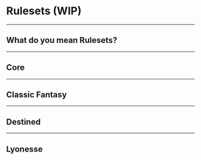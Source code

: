 # Rulesets (WIP)

---
## What do you mean Rulesets?

---
## Core

---
## Classic Fantasy

---
## Destined

---
## Lyonesse
<!-- Games Masters who want to include magic and/or superpowers in their games will find some basic rules for doing so in this section. It is always best to ensure that everyone involved in the game is happy for magic or superpowers to be included, and always give some thought to the kind of game it may produce.

---
## Classic Fantasy

Casting a spell or using a superpower usually requires the expenditure of some form of energy drawn from a pool of points. The size of this pool is equal to the character's POW characteristic, and in the case of magicians the pool is known as Magic Points; and for superheroes, Power Points. Using magic or powers costs a certain number of points that is deducted from this pool, and when the pool is empty, no more magic can be cast, or powers used, until it recovers.

Magic recovers at a number of points equal to the character's Healing Rate per hour until they reach a level equal to the character's POW. This assumes that the character is can rest fully, participating in no other activities, , and is not recovering from fatigue or injury. If so, the Games Master can increase the time taken to recover Magic/Power Points, or reduce the Healing Rate.

For superpowers, Power Points recover at a rate of one per full minute of rest, but characters can also spend a Luck Point to immediately regain 1d4+1 lost Power Points up to their maximum.

#### Casting Spells

Spells are cast using the Magic skill; without it, magic is simply not possible. Preparing and casting a spell requires one Action and a successful Magic roll. If the roll fails, the spell does not work and must be readied and attempted again later. If the roll succeeds, the spell works, and Magic Points are deducted from the Magic Point pool.

#### Using Superpowers

Superhero characters find that their superpower is always working, and so needs no roll to use or Power Point expenditure; however, if trying to Boost a power, then there is a Power Point cost.

---
## Beginning Powers and Learning New Ones

#### Magicians

Magicians begin with 1d4+1 spells, all of which are cast using the Magic skill. The player and Games Master should consult on which spells are available and how the character came by them. For example, the character may have been an apprentice to a local magician, or may have learned magic at their mother's knee.

More spells can be learned, but it costs 3 Experience Rolls to learn a new spell, and takes a week of dedicated study and practice. New spells must be learned from a teacher or a reliable source (such as a scroll or grimoire designed to teach a new spell).

#### Superheroes

For superheroes, the Games Master and player should decide how the character came by his or her powers, and what the source of the power is (for example, it may be a suit of special armor, abilities gained through exposure to cosmic rays, or a genetic mutation).

Superheroes start with a number of core powers determined by POW plus another Characteristic based on the source of the powers: CON for altered physiology (mutation, alien species, experimentation) or INT for technology or skill-based powers (cybernetics, battle suits, intense training, and so on). See the table, below.

A core power can be exchanged for two Boosts that can be applied to any core power. A character may also take up to two Limits from the list starting in the Super Powers section, with one providing a bonus Boost, or two granting a bonus core power. A selection of powers and example Boosts are listed in the [Super Powers](0007_Magic.md?id=superpowers) section.


##### Super Powers Table


| POW+(CON or INT) | Core Powers |
|:-:|:-:|
| 1-12 | 1 |
| 13-20 | 2 |
| 21-30 | 3 |
| 31-40 | 4 |
| 40+ | 5 |


---
## Magic

Whenever a character wishes to use a spell, they make a roll against their Magic skill. Casting takes a single turn, but the amount of Magic Points used and whether the spell is successful depends on the result of the roll..

If the Magic roll is a...

- **Critical Success:** the spell's Magic Point cost is zero.
- **Success:** the caster loses 1 Magic Point, and the spell works
- **Failure:** the caster loses 1 Magic Point, but the spell does not work.
- **Fumble:** the caster loses 1d3 Magic Points for the spell and the spell fails.

Due to their minor or petty nature, all Magic spells have a default Intensity and Magnitude of 1.


#### Limits to Magic Capacity

Characters have no actual limit to the number of Magic spells they can learn, provided that the Games Master permits them to have access to new ones.

#### Spells

Spells are defined by various traits defining the effects of the spell and any particular limitations. Every spell is different with some having fewer traits than others.

#### Duration of Spells

Unless a spell has either the Concentration or Instant traits it has a natural duration which lasts the entire scene or action for which the spell was used. A few spells have custom durations noted in the spell's definition.

#### Magic Traits

Magic Traits are as follows:

- **Concentration:** The spell's effects remain in place if the caster continues to concentrate on maintaining it. Concentration requires the caster to be free of all physical and mental distractions: any such disturbance interrupts the concentration, resulting in the spell's immediate dismissal.
- **Instant:** The spell's effects happen immediately. It has no duration.
- **Ranged:** Spells with the Ranged trait can be cast at a distance of up to the character's Magic score in metres. The caster must know the location of the target, such as 'hiding behind the door': if they are unable to directly see or sense the target of the spell, then the Magic roll becomes one grade harder.
- **Resist (Endurance, Evade, Willpower):** Any spell that is not readily accepted by a target can be actively resisted using either Endurance, Evade or Willpower, as determined by this trait. To successfully resist a spell, the target must win an Opposed Roll of the relevant skill against the caster's Magic casting result. If the target fails in the roll, then the spell takes effect as normal. Note that resisting is usually a passive action if Endurance or Willpower are the being used. If a spell requires the target to Evade, then it costs an Action Point to make the Evade attempt. Targets without Action Points to spend in evading will therefore be powerless against the spell's effect.
- **Touch:** The caster must be in physical contact with the target whilst the spell is cast. If a target is intent on resisting physical contact, then the caster will most likely fail to complete his spell unless some specific circumstance prevents the target's withdrawal, such as surprise or the Grip special effect. A touch spell merely needs to contact the target or its carried accouterments to work.


---
## Spell Descriptions

#### Alarm

_Special Duration_

Casting Alarm on a location such as a room or small clearing creates a temporary psychic bond between the area and the caster. If the area is accessed by a living creature with a SIZ greater than 1, the caster is automatically made aware that something has transgressed no matter how great the distance. The Alarm is usually a distinct tingling sensation or mental twinge which will awaken the caster. Alarm can also be used on an individual object, triggering when touched or moved.

#### Avert

_Instant, Ranged_

Avert is used to dismiss another spell within range. Avert can be cast reactively to neutralize offensive spells, by using the Counter Magic Reactive Action.

#### Befuddle

_Ranged, Resist (Willpower)_

Befuddle causes confusion within the mind of a corporeal target. The subject of the spell has difficulty thinking straight, forgetting where it is, what it is doing and why – often lapsing into disassociated lines of thought. Befuddled targets can still act in self defense, but cannot initiate any constructive activity until the spell ends. Any sort of attack or threatening action instantly breaks the spell, whether or not it was directed specifically at the befuddled target.

#### Bladesharp

_Touch_

Bladesharp is cast on edged and piercing melee weapons. It increases the damage of a weapon by one dice step and incidentally leaves the edge honed after the spell concludes. This spell is often used on tools such as logging axes, plows, and razors. Thus, casting this spell on a dagger increases it to 1d6+1 damage, whereas the same spell on a great axe would increase it to 2d8+2 damage. (1d4→1d6→1d8→1d10→2d6→2d8→2d10).

#### Bludgeon

_Touch_

Bludgeon is like Bladesharp but used on weapons and tools that deal blunt-force trauma rather than cutting or piercing damage. It is normally used to aid with threshing grain, fulling wool, or similar heavy-duty work.

#### Breath

_Touch_

Breath permits the recipient to hold their breath for an extended period, so that they can temporarily venture into harmful environments, such as underwater; or atmospheres tainted by rock dust, gases, smoke, or poisons. The spell lasts for a maximum of half the caster's POW in minutes, during which time the recipient cannot speak, or the breath is lost, and they must immediately begin to breathe from their environment suffering any present risks - be that asphyxiation, drowning, poisoning, etc.

<details>

<summary>* Community Errata</summary>

_**Breath**_

_The original spell description was as follows: "Breath permits the recipient to hold their breath for an extended period, so that they can temporarily venture into harmful environments, such as underwater; or atmospheres tainted by rock dust, gases, smoke, or poisons. The spell lasts for a maximum of half the caster's POW in minutes, during which time the recipient cannot speak, or the breath is lost, and they immediately begin to asphyxiate (or become poisoned)."_

_This could be read as an offensive effect triggered at the spell's end, which seems counter to the authors' intention and the pattern of such spells as utilities rather than weapons. Hence the Community Errata edit above. We will update this text should the original authors revise the rule as written._

</details>

#### Calm

_Ranged, Resist (Willpower)_

Calm attempts to dampen down the passions or the target, perhaps ensuring that a lovesick paramour doesn't press his suit, a frightened rival doesn't scream for help or that weapons are not drawn in anger. A calmed person is not otherwise mentally affected; Thus, any sort of assault or threatening action still permits the target to defend themselves and even attack, albeit they will do so in a calm and level-headed manner.

#### Chill

_Instant, Touch_

Chill dramatically reduces the temperature of small objects (no larger than the caster's hand) down to the temperature of ice water. Useful for rapidly cooling hot items, chilling drinks, and so forth. The spell does not freeze an object and neither does it cause any damage to its structure: it merely renders it very cold.

#### Darkness

_Concentration, Ranged_

Darkness creates an area of shadow, equal to POW in square metres, which suppresses all light within it. This is enough volume to fill a modest room, a length of corridor or form a small cloud if cast outside. All non-magical light, including sunlight, passing into or present within the boundary is reduced to the equivalent of a dim glow.

#### Disruption

_Instant, Ranged, Resist (Endurance)_

Disruption is used for damaging or disassembling physical objects without the need for tools. It is commonly employed to drive off or kill living creatures, such as birds or vermin. When successfully cast, Disruption inflicts 1d3 damage to a single random Hit Location or the overall Hit Points of an object. In both cases the damage ignores any armor or natural protection.

#### Extinguish

_Instant, Ranged_

Extinguish immediately quenches flames and small fires of modest size and heat. It is useful for dousing candles, lanterns, torches, or small cook fires, but it will not work on magical or larger, more ferocious conflagrations such as pyres, burning houses or dragon flames.

#### Find (X)

_Concentration, Ranged, Resist (Special)_

Find has many variations; always specific and learned as separate spells. Some common examples are given below. It works by attuning to the natural emanations of a creature or thing, alerting the caster to its presence within the spell's range. Find can be blocked by dense or thick materials such as metal, or earth and stone at least one metre thick. The spell cannot discern emotions or thoughts. 

- *Find Arrows*: Locates ammunition shot by hunters, which miss their target.
- *Find Flaw*: Identifies any flaws in an object, such as hidden imperfections or physical damage.
- *Find Livestock*: Locates a particular type of animal. Can be resisted with Willpower.
- *Find Loot*: Locates precious metals and gems.
- *Find Object*: Locates a lost personal possession.
- *Find Sickness*: Identifies the existence of disease and illness, whether magical or mundane.

#### Firearrow

_Touch_

Firearrow causes all missiles thrown or fired by the recipient to burst into flame when released. Ostensibly created to act as a signal flare, it has since evolved into a combat magic. Missiles under its effect add an additional 1d3 damage but are extinguished if they impale flesh. Those that strike flammable material have a chance equal to the caster's Folk Magic skill of setting alight whatever they lodge in, such as wooden shields, thatched roofs and so on. Wooden ammunition is consumed as part of the spell.

#### Fireblade

_Touch_

Fireblade like Firearrow but is instead cast on hand tools and melee weapons. The original purpose of the spell is to sterilize surgical equipment, aid in slash and burn agriculture or provide illumination during darkness without the need to carry an additional light source. If cast on a weapon it inflicts an additional 1d3 damage, and damage and has the chance of setting flammable materials alight if held to them for several rounds (see Fire in the Game System Section). Wooden hafted weapons under the effects of Fireblade will be consumed as part of the spell.

#### Glue

_Touch_

Glue cements together two solid, inanimate objects for the duration of the spell, for example a cartwheel to its axle or a door to its frame. Whilst under the effects of the spell the items, no matter how disparate, cannot be parted unless something actively tries to wrench them apart. In this circumstance the spell has a Brawn skill equal to five times the caster's POW and fails when a superior Brawn is set against it, defeating it in an Opposed Roll. Once the spell concludes or fails, the items part completely unharmed.

#### Heal

_Instant, Touch_

Heal has several different effects depending on the nature of the ailment it is being used on. If the subject is suffering from a minor complaint such as a headache, back pain, hangover, cold, warts and so on, then the symptoms are immediately lifted. Cast on a location suffering a Minor Wound it restores all lost Hit Points instantly. Against Serious or Major Wounds no Hit Points are recovered. However, the spell will stabilize locations, stop all bleeding and prevent imminent death from inattention.

#### Ignite

_Instant, Ranged_

Ignite only works on flammable inorganic matter, causing a small object or hand-sized area to burst into flame. Depending on what was set alight, once burning, the flames may then spread unless quenched or countered in some way. This spell is normally used to light candles, torches, or lanterns from afar. It can also be used to start a camp or cooking fire in adverse conditions, such as using damp kindling or in strong winds.

#### Knock

_Instant, Touch_

Knock magically unfastens any device that is currently secured with a mechanical bar or lock. It does not work on magically locked objects, only mundane ones. The spell only affects a single fastening, so if there are several locks and bars securing the object, the spell will need to be recast for each one.

#### Light

_Concentration, Ranged_

Light must be cast on an inanimate object (this could be a branch, sword blade, spear point, torch and so on). It produces enough light to illuminate an area as though with a lantern. It can also be cast directly against a Darkness spell to counter it. In this case both spells are consumed, leaving the ambient light to illuminate the area.

#### Lock

_Special Duration, Touch_

Lock magically secures any device that already has a mechanical bar or lock present. A Locked device can be opened only by the caster and cannot be picked by mundane means (such as by a thief using lock-picks) since the magic renders the mechanism immobile; however, it could still be forced open by breaking the object the lock is set into. The magic remains in place until opened by the caster, after which the device must be subject to a further casting of Lock to restore the enchantment. The Magic Point used to cast Lock does not recover until the spell is dismissed or concludes naturally.

#### Phantasm

_Concentration, Ranged_

Phantasm allows the caster to weave together insubstantial or near weightless objects so that they take a shape or ghostly form. Thus, a spectral figure could be woven from a naturally occurring mist, or a face formed in a pile of dead leaves. Beyond this the spell has little effect, save to frighten, intrigue, or disconcert those that view it.

#### Sleep

_Resist (Endurance), Touch_

Sleep sends its recipient into a deep, peaceful sleep. It has no effect on creatures with a SIZ greater than the caster's POW. Unless the target resists, it slumbers for a number of hours equal to the half the caster's POW. However, the spell takes 1d3 Rounds to take effect before the target falls unconscious. Any attempt to cast this spell in a combat situation automatically fails.

#### Vigor

_Touch_

Vigor makes the recipient feel alive and energetic, being used to offset the effects of strenuous physical labor. For the spell's duration, all Fatigue effects gained from laborious activity are ignored (but return on the spell's dismissal).

#### Witchsight

_Ranged, Resist (Willpower)_

Witchsight allows the caster to see active magic, enchanted items, and invisible entities (although such things are simply shadowy representations) that lie within range and line of sight. It can also penetrate illusions or discern the true guise of shapeshifted creatures. Beings which wish to remain hidden or disguised must win an Opposed Roll of their Willpower versus the casting roll.

---
## Superpowers

The superpowers included here provide a core power that is either always active or can be activated at will. Core powers can also have special stunts called Boosts that require the expenditure of Power Points to activate. A character that reaches 0 Power Points cannot use Boosts or any core powers with a cost until Power Points are regained.

Limits are optional disadvantages that can be placed on a character, core powers, or Boosts. Each Limit details the circumstances in which it applies, and the Games Master must approve any Limit chosen.

A character may also take up to two Limits from the list below, with one providing a bonus Boost, or two granting a bonus core power.


---
## Powers Descriptions

#### Animation

Animate 2 cubic metres of non-living materials within POW in metres to create a construct, usually in a humanoid form. The cost in Power Points is equal to the armor value of the highest value material used, which is also the base armor value of the construct. Constructs have a base STR of 2d6+16 (23), SIZ of 1d6+12 (15), and a DEX of 1d6+8 (11), with Hit Points determined as normal. The character must use actions to direct the construct and it uses the character's skills for any rolls. If the construct takes a Serious Wound to the chest or abdomen, make an opposed Endurance check against the attack roll. If unsuccessful the construct immediately collapses. Example Armor Values/ Power Point Cost:

| Armor Values          | Power Point Cost |
|:--|:-:|
| Plastic or Soft Wood  | 2                |
| Concrete or Hard Wood | 4                |
| Soft Metal or Stone   | 6                |
| Hard Metal            | 8                |

**Boost:** Spend 2 Power Points to instantly move the construct to another source of the same material within POW in metres.

#### Combat Expert

Choose one type of combat expertise from the list below, plus one for every boost spent.

- Melee expertise grants one bonus Action Point that can only be used defensively, and effective weapon size is increased by one step for attacks and parries. 
- Ranged expertise reduces the situational modifiers by two grades instead of one when aiming and reload time of ranged weapons is reduced by one.

Boost: Spend 2 Power Points to gain an extra Action Point that can only be used to Attack or Ready Weapon.

#### Durability

Hit points are calculated using CON+SIZ+POW and Healing Rate is calculated using CON+ half POW, rounded up.

**Boost:** Spend 2 Power Points as a free action to regain Healing Rate in lost Hit Points or a lost level of Fatigue.

#### Elemental Control

Choose a specific material or type of energy. Spend an action to control up to half POW in cubic metres of the element anywhere within POW metres. May alter the basic form or create complex shapes with a successful Craft (specific element) check. Upon creation choose either a close combat attack or a ranged attack. The close combat attack has a reach of Very Long and the ranged attack has a range of 8/24/100, then choose any two Combat Effects. Damage and force/size is determined by POW: 8 or less: 1d4/T, 9-12: 1d6/S, 13-15: 1d8/M, 16-18: 1d10/M, 19+: 1d12/L.

**Boost:** Spend 3 Power Points to sheathe the character in the element for the scene. Solid materials gain an armor value equal to one fifth POW, rounded up. If it is energy, unarmed attacks inflict extra damage equal to the base damage of the power and unarmed attacks against the character suffer the same damage to the limb used.

#### Energy Blast

Fire blasts of a specific type of energy out to a range of 10/30/120 and choose two Combat Effects to apply at time of creation. Damage and force are determined by the character's POW: 8 or less: 1d6/S, 9-12: 1d8/M, 13-15: 1d10/M, 16-18: 1d12/L, 19+: 2d6/L. To hit, the character rolls against either an applicable Combat Style for the power or uses Unarmed.

**Boost:** Spend 2 Power Points and an action to inflict +1d6 damage on the next energy blast attack.

#### Enhanced Reactions

Gain a bonus to initiative rolls equal to the critical range of Athletics skill and never end up prone after using Evade.

**Boost:** Spend 1 Power Point to make the next Athletics or Acrobatics check one difficulty grade easier.

#### Enhanced Speed

Increase base movement by a multiplier based on DEX+POW. Maximum speed outside of combat is equal to ten times the modified movement in kilometres per hour.

DEX+POW: 12 or less: x2, 13-24: x3, 25-36: x4, 37+: x5.

**Boost:** Spend 2 Power Points to gain an extra Action Point that can only be used to Change Range, Move, or Outmaneuver.

#### Enhanced Strength

Damage bonus is calculated using STR+SIZ+POW and maximum lift is determined by the character's STR+POW: 12 or less: 1 ton, 13-24: 2 tons, 25-36: 3 tons, 37+: 5 tons. Unarmed attacks count as large size and melee and thrown objects have their size or force increased by one.

**Boost:** Spend 3 Power Points to double maximum lift for one action or task.

#### Flight

Gain a flight speed equal to POW in metres, with a maximum speed outside of combat equal to ten times movement in kilometres per hour.

**Boost:** Spend 3 Power Points during an aerial Move action to initiate a charge attack during the movement.

#### Heightened Sense

Choose one sense. Perception checks with that sense are one skill grade easier.

**Boost:** Spend 2 Power Points to use the core power for a different sense.

#### Inherent armor

Provides an armor value to all locations equal to one third of CON, rounded up. Characters may choose to reduce the value of a location by up to two points to add it to another location; for example, lowering the value of their right arm to add to their head.

**Boost:** When struck by an attack, gain an extra armor point against it for each 1 Power Point spent.

#### Life Support

Gain immunity to two environmental conditions or biological requirements.

**Boost:** Gain immunity to two additional environments or requirements.

#### Lucky

Calculate base Luck Points with CHA and half of POW, rounded up.

**Boost:** When doubles are rolled spend 3 Power Points to gain a temporary Luck Point which must be used by the end of the scene.

#### Regeneration

Regain one Hit Point to all wounded locations at the start of each round if the location has not sustained a Major Wound.

**Boost:** Enter a healing trance and spend 1 Power Point per hour to regain one Hit Point to a location with a Major Wound.

#### Savant

Choose three skills with one characteristic in common and checks with them are one grade easier.

**Boost:** When using a specialized skill such as Craft or Science that is also a Savant skill, spend 3 Power Points to gain a specialty the character doesn't have for one task at the same level as the Savant skill.

#### Teleport

Teleport to any visible point within POW in metres as a move action.

**Boost:** Spend 2 Power Points to teleport up to half of POW in metres, rounded up, as a free action.

#### Vaporous Form

As an action turn into a cloud of vapor or fine particles that is incapable of interacting with the physical world but is immune to physical attacks. Gain a flying speed equal to one- third POW in metres and pass through openings of any size. Energy based attacks inflict half damage to the character's Power Points. If reduced to 0 Power Points the character returns to a solid state and must make a Hard Endurance check of fall unconscious for 1d6+1 minutes.

**Boost:** Spend 3 Power Point to solidify one hit location for one action.

---
## Limits

#### Activation Cost

The character spends 2 Power Points to activate a core power or increases a boost's cost by 2 Power Points. Alternately a continuous power costs 1 Power Point at the start of each turn to maintain.

#### External Power Source

The source of the character's powers is an artefact or device. If small or handheld, the source is vulnerable to Special Effects such as Disarm Weapon or Take Weapon. If it's large, it requires at least one minute to don or activate before the powers can be used.

#### Fatal Flaw

The character must consume or contact a substance every four hours or suffer a level of Fatigue. A successful Endurance check can stave this off, but the difficulty of this check increases by one grade for each additional four hours the requirement isn't met.

#### Limited Control

With actions involving the power or boost, the character's range of critical failure increases to 90-00.

#### Limited Power

The power or boost only works under specific conditions or has some reduced effect determined by the Games Master.

#### Physical Limitation

The character has a persistent limiting condition, such as blindness, permanent Hit Point loss to a location, or reduced mobility.

#### Vulnerability

The character takes double damage from a specific form of attack. Alternately the character must make Hard Endurance checks each turn when 5 metres of a specific substance or suffers a level of Fatigue. -->
